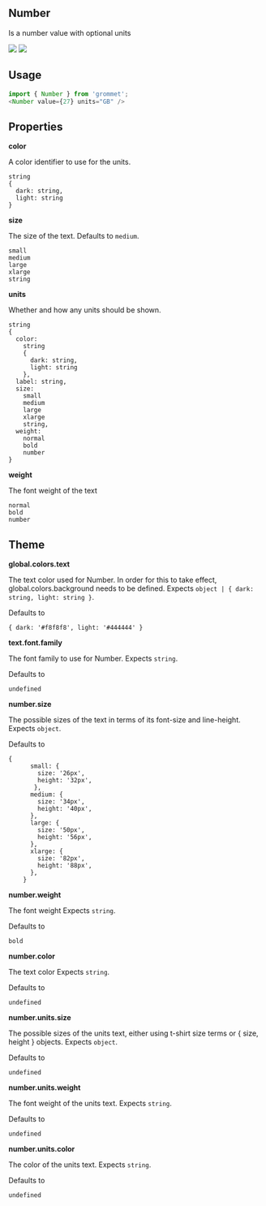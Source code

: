 ## Number
Is a number value with optional units

[![](https://cdn-images-1.medium.com/fit/c/120/120/1*TD1P0HtIH9zF0UEH28zYtw.png)](https://storybook.grommet.io/?selectedKind=Visualizations-Number&full=0&addons=0&stories=1&panelRight=0) [![](https://codesandbox.io/static/img/play-codesandbox.svg)](https://codesandbox.io/s/github/grommet/grommet-sandbox?initialpath=/number&module=%2Fsrc%2FNumber.js)
## Usage

```javascript
import { Number } from 'grommet';
<Number value={27} units="GB" />
```

## Properties

**color**

A color identifier to use for the units.

```
string
{
  dark: string,
  light: string
}
```

**size**

The size of the text. Defaults to `medium`.

```
small
medium
large
xlarge
string
```

**units**

Whether and how any units should be shown.

```
string
{
  color: 
    string
    {
      dark: string,
      light: string
    },
  label: string,
  size: 
    small
    medium
    large
    xlarge
    string,
  weight: 
    normal
    bold
    number
}
```

**weight**

The font weight of the text

```
normal
bold
number
```
  
## Theme
  
**global.colors.text**

The text color used for Number. In order for this to take 
    effect, global.colors.background needs to be defined. Expects `object | { dark: string, light: string }`.

Defaults to

```
{ dark: '#f8f8f8', light: '#444444' }
```

**text.font.family**

The font family to use for Number. Expects `string`.

Defaults to

```
undefined
```

**number.size**

The possible sizes of the text in terms of its font-size and 
line-height. Expects `object`.

Defaults to

```
{
      small: {
        size: '26px',
        height: '32px',
       },
      medium: {
        size: '34px',
        height: '40px',
      },
      large: {
        size: '50px',
        height: '56px',
      },
      xlarge: {
        size: '82px',
        height: '88px',
      },
    }
```

**number.weight**

The font weight Expects `string`.

Defaults to

```
bold
```

**number.color**

The text color Expects `string`.

Defaults to

```
undefined
```

**number.units.size**

The possible sizes of the units text, either using t-shirt
    size terms or { size, height } objects. Expects `object`.

Defaults to

```
undefined
```

**number.units.weight**

The font weight of the units text. Expects `string`.

Defaults to

```
undefined
```

**number.units.color**

The color of the units text. Expects `string`.

Defaults to

```
undefined
```
